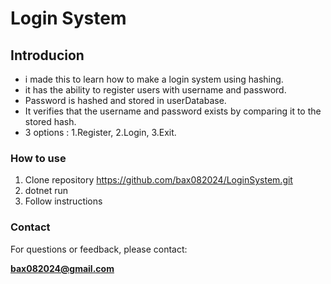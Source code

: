 # Login System

## Introducion
- i made this to learn how to make a login system using hashing.
- it has the ability to register users with username and password.
- Password is hashed and stored in userDatabase.
- It verifies that the username and password exists by comparing it to the stored hash.
- 3 options : 1.Register, 2.Login, 3.Exit.

### How to use
1. Clone repository https://github.com/bax082024/LoginSystem.git
2. dotnet run
3. Follow instructions 

### Contact
For questions or feedback, please contact:

**bax082024@gmail.com**